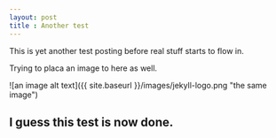 ```yaml
---
layout: post
title : Another test
---
```

This is yet another test posting before real stuff starts to flow in.

Trying to placa an image to here as well.

![an image alt text]({{ site.baseurl }}/images/jekyll-logo.png "the same image")

I guess this test is now done.
---
